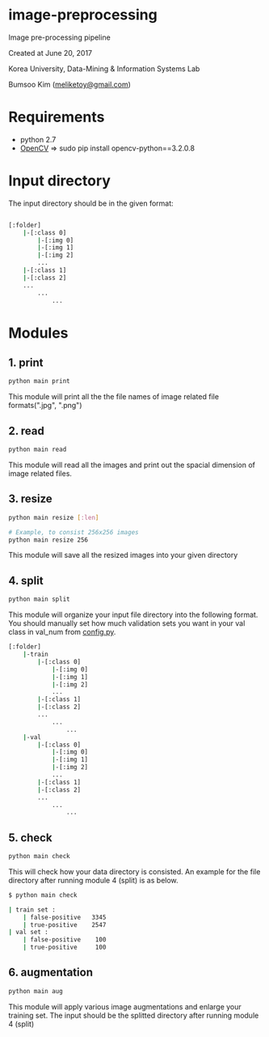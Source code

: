 image-preprocessing
====================================================================
Image pre-processing pipeline

Created at June 20, 2017

Korea University, Data-Mining & Information Systems Lab

Bumsoo Kim (meliketoy@gmail.com)

# Requirements
- python 2.7
- [OpenCV](http://opencv-python-tutroals.readthedocs.io/en/latest/py_tutorials/py_gui/py_image_display/py_image_display.html)
=> sudo pip install opencv-python==3.2.0.8

# Input directory
The input directory should be in the given format:
```bash

[:folder]
    |-[:class 0]
        |-[:img 0]
        |-[:img 1]
        |-[:img 2]
        ...
    |-[:class 1]
    |-[:class 2]
    ...
        ...
            ...

```

# Modules

## 1. print
```bash
python main print
```
This module will print all the the file names of image related file formats(".jpg", ".png")

## 2. read
```bash
python main read
```
This module will read all the images and print out the spacial dimension of image related files.

## 3. resize
```bash
python main resize [:len]

# Example, to consist 256x256 images
python main resize 256
```
This module will save all the resized images into your given directory

## 4. split
```bash
python main split
```
This module will organize your input file directory into the following format.
You should manually set how much validation sets you want in your val class in val_num from [config.py](./config.py).

```bash
[:folder]
    |-train
        |-[:class 0]
            |-[:img 0]
            |-[:img 1]
            |-[:img 2]
            ...
        |-[:class 1]
        |-[:class 2]
        ...
            ...
                ...
    |-val
        |-[:class 0]
            |-[:img 0]
            |-[:img 1]
            |-[:img 2]
            ...
        |-[:class 1]
        |-[:class 2]
        ...
            ...
                ...

```

## 5. check
```bash
python main check
```
This will check how your data directory is consisted.
An example for the file directory after running module 4 (split) is as below.
```bash
$ python main check

| train set : 
    | false-positive   3345
    | true-positive    2547
| val set : 
    | false-positive    100
    | true-positive     100
```

## 6. augmentation
```bash
python main aug
```
This module will apply various image augmentations and enlarge your training set.
The input should be the splitted directory after running module 4 (split)
